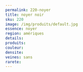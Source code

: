 ```yaml
---
permalink: 220-noyer
title: noyer noir
sku: 220
image: /img/produits/default.jpg
essence: noyer
region: amériques
details: 
produits: 
couleur: 
densite: 
veines: sans
rarete: 
---
```

